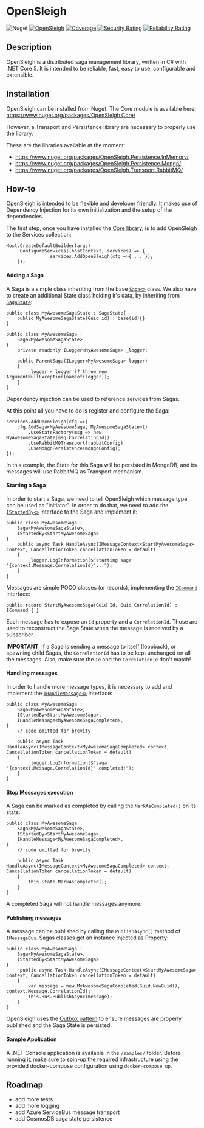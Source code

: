 # OpenSleigh
![Nuget](https://img.shields.io/nuget/v/OpenSleigh.Core?style=plastic)
[![OpenSleigh](https://circleci.com/gh/mizrael/OpenSleigh.svg?style=shield&circle-token=b7635df8feb7c79524db993c3cf962863ad28aa1)](https://app.circleci.com/pipelines/github/mizrael/OpenSleigh)
[![Coverage](https://sonarcloud.io/api/project_badges/measure?project=mizrael_OpenSleigh&metric=coverage)](https://sonarcloud.io/dashboard?id=mizrael_OpenSleigh)
[![Security Rating](https://sonarcloud.io/api/project_badges/measure?project=mizrael_OpenSleigh&metric=security_rating)](https://sonarcloud.io/dashboard?id=mizrael_OpenSleigh)
[![Reliability Rating](https://sonarcloud.io/api/project_badges/measure?project=mizrael_OpenSleigh&metric=reliability_rating)](https://sonarcloud.io/dashboard?id=mizrael_OpenSleigh)

## Description
OpenSleigh is a distributed saga management library, written in C# with .NET Core 5. 
It is intended to be reliable, fast, easy to use, configurable and extensible.

## Installation
OpenSleigh can be installed from Nuget. The Core module is available here: https://www.nuget.org/packages/OpenSleigh.Core/

However, a Transport and Persistence library are necessary to properly use the library.

These are the libraries available at the moment:
- https://www.nuget.org/packages/OpenSleigh.Persistence.InMemory/
- https://www.nuget.org/packages/OpenSleigh.Persistence.Mongo/
- https://www.nuget.org/packages/OpenSleigh.Transport.RabbitMQ/

## How-to
OpenSleigh is intended to be flexible and developer friendly. It makes use of Dependency Injection for its own initialization and the setup of the dependencies.

The first step, once you have installed the [Core library](https://www.nuget.org/packages/OpenSleigh.Core/), is to add OpenSleigh to the Services collection:

```
Host.CreateDefaultBuilder(args)
    .ConfigureServices((hostContext, services) => {
                services.AddOpenSleigh(cfg =>{ ... });
    });
```

#### Adding a Saga

A Saga is a simple class inheriting from the base [`Saga<>`](https://github.com/mizrael/OpenSleigh/blob/develop/src/OpenSleigh.Core/Saga.cs) class. We also have to create an additional State class holding it's data, by inheriting from [`SagaState`](https://github.com/mizrael/OpenSleigh/blob/develop/src/OpenSleigh.Core/SagaState.cs):

```
public class MyAwesomeSagaState : SagaState{
    public MyAwesomeSagaState(Guid id) : base(id){}
}

public class MyAwesomeSaga :
    Saga<MyAwesomeSagaState>
{
    private readonly ILogger<MyAwesomeSaga> _logger;       

    public ParentSaga(ILogger<MyAwesomeSaga> logger)
    {
        _logger = logger ?? throw new ArgumentNullException(nameof(logger));
    }
}
```

Dependency injection can be used to reference services from Sagas.

At this point all you have to do is register and configure the Saga:
```
services.AddOpenSleigh(cfg =>{
    cfg.AddSaga<MyAwesomeSaga, MyAwesomeSagaState>()
        .UseStateFactory(msg => new MyAwesomeSagaState(msg.CorrelationId))
        .UseRabbitMQTransport(rabbitConfig)
        .UseMongoPersistence(mongoConfig);
});
```
In this example, the State for this Saga will be persisted in MongoDB, and its messages will use RabbitMQ as Transport mechanism.

#### Starting a Saga
In order to start a Saga, we need to tell OpenSleigh which message type can be used as "initiator". In order to do that, we need to add  the [`IStartedBy<>`](https://github.com/mizrael/OpenSleigh/blob/develop/src/OpenSleigh.Core/IStartedBy.cs) interface to the Saga and implement it:

```
public class MyAwesomeSaga :
    Saga<MyAwesomeSagaState>,
    IStartedBy<StartMyAwesomeSaga>
{
    public async Task HandleAsync(IMessageContext<StartMyAwesomeSaga> context, CancellationToken cancellationToken = default)
    {
        _logger.LogInformation($"starting saga '{context.Message.CorrelationId}'...");
    }
}
```

Messages are simple POCO classes (or records), implementing the [`ICommand`](https://github.com/mizrael/OpenSleigh/blob/develop/src/OpenSleigh.Core/ICommand.cs) interface:

```
public record StartMyAwesomeSaga(Guid Id, Guid CorrelationId) : ICommand { }
```
Each message has to expose an `Id` property and a `CorrelationId`. Those are used to reconstruct the Saga State when the message is received by a subscriber. 

**IMPORTANT**: 
If a Saga is sending a message to itself (loopback), or spawning child Sagas, the `CorrelationId` has to be kept unchanged on all the messages. 
Also, make sure the `Id` and the `CorrelationId` don't match!

#### Handling messages

In order to handle more message types, it is necessary to add and implement the [`IHandleMessage<>`](https://github.com/mizrael/OpenSleigh/blob/develop/src/OpenSleigh.Core/IHandleMessage.cs) interface:

```
public class MyAwesomeSaga :
    Saga<MyAwesomeSagaState>,
    IStartedBy<StartMyAwesomeSaga>,
    IHandleMessage<MyAwesomeSagaCompleted>,
{
    // code omitted for brevity

    public async Task HandleAsync(IMessageContext<MyAwesomeSagaCompleted> context, CancellationToken cancellationToken = default)
    {
        _logger.LogInformation($"saga '{context.Message.CorrelationId}' completed!");
    }
}
```

#### Stop Messages execution

A Saga can be marked as completed by calling the `MarkAsCompleted()` on its state:

```
public class MyAwesomeSaga :
    Saga<MyAwesomeSagaState>,
    IStartedBy<StartMyAwesomeSaga>,
    IHandleMessage<MyAwesomeSagaCompleted>,
{
    // code omitted for brevity

    public async Task HandleAsync(IMessageContext<MyAwesomeSagaCompleted> context, CancellationToken cancellationToken = default)
    {
        this.State.MarkAsCompleted();
    }
}
```
A completed Saga will not handle messages anymore. 

#### Publishing messages
A message can be published by calling the `PublishAsync()` method of `IMessageBus`. Sagas classes get an instance injected as Property:

```
public class MyAwesomeSaga :
    Saga<MyAwesomeSagaState>,
    IStartedBy<StartMyAwesomeSaga>
{
     public async Task HandleAsync(IMessageContext<StartMyAwesomeSaga> context, CancellationToken cancellationToken = default)
    {
        var message = new MyAwesomeSagaCompleted(Guid.NewGuid(), context.Message.CorrelationId);
        this.Bus.PublishAsync(message);
    }
}
```
OpenSleigh uses the [Outbox pattern](https://www.davideguida.com/improving-microservices-reliability-part-2-outbox-pattern/) to ensure messages are properly published and the Saga State is persisted.

#### Sample Application
A .NET Console application is available in the `/samples/` folder. Before running it, make sure to spin-up the required infrastructure using the provided docker-compose configuration using `docker-compose up`.

## Roadmap
- add more tests
- add more logging
- add Azure ServiceBus message transport
- add CosmosDB saga state persistence
